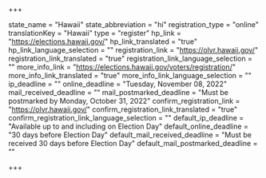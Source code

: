 +++

state_name = "Hawaii"
state_abbreviation = "hi"
registration_type = "online"
translationKey = "Hawaii"
type = "register"
hp_link = "https://elections.hawaii.gov/"
hp_link_translated = "true"
hp_link_language_selection = ""
registration_link = "https://olvr.hawaii.gov/"
registration_link_translated = "true"
registration_link_language_selection = ""
more_info_link = "https://elections.hawaii.gov/voters/registration/"
more_info_link_translated = "true"
more_info_link_language_selection = ""
ip_deadline = ""
online_deadline = "Tuesday, November 08, 2022"
mail_received_deadline = ""
mail_postmarked_deadline = "Must be postmarked by Monday, October 31, 2022"
confirm_registration_link = "https://olvr.hawaii.gov/"
confirm_registration_link_translated = "true"
confirm_registration_link_language_selection = ""
default_ip_deadline = "Available up to and including on Election Day"
default_online_deadline = "30 days before Election Day"
default_mail_received_deadline = "Must be received 30 days before Election Day"
default_mail_postmarked_deadline = ""

+++